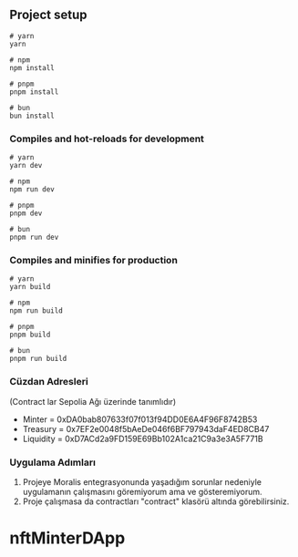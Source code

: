 ## Project setup

```
# yarn
yarn

# npm
npm install

# pnpm
pnpm install

# bun
bun install
```

### Compiles and hot-reloads for development

```
# yarn
yarn dev

# npm
npm run dev

# pnpm
pnpm dev

# bun
pnpm run dev
```

### Compiles and minifies for production

```
# yarn
yarn build

# npm
npm run build

# pnpm
pnpm build

# bun
pnpm run build
```

### Cüzdan Adresleri
(Contract lar Sepolia Ağı üzerinde tanımlıdır)
- Minter = 0xDA0bab807633f07f013f94DD0E6A4F96F8742B53
- Treasury = 0x7EF2e0048f5bAeDe046f6BF797943daF4ED8CB47
- Liquidity = 0xD7ACd2a9FD159E69Bb102A1ca21C9a3e3A5F771B


### Uygulama Adımları
1. Projeye Moralis entegrasyonunda yaşadığım sorunlar nedeniyle uygulamanın çalışmasını göremiyorum ama ve gösteremiyorum.
2. Proje çalışmasa da contractları "contract" klasörü altında görebilirsiniz. 


# nftMinterDApp
